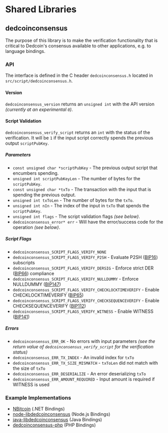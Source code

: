 Shared Libraries
================

## dedcoinconsensus

The purpose of this library is to make the verification functionality that is critical to Dedcoin's consensus available to other applications, e.g. to language bindings.

### API

The interface is defined in the C header `dedcoinconsensus.h` located in  `src/script/dedcoinconsensus.h`.

#### Version

`dedcoinconsensus_version` returns an `unsigned int` with the API version *(currently at an experimental `0`)*.

#### Script Validation

`dedcoinconsensus_verify_script` returns an `int` with the status of the verification. It will be `1` if the input script correctly spends the previous output `scriptPubKey`.

##### Parameters
- `const unsigned char *scriptPubKey` - The previous output script that encumbers spending.
- `unsigned int scriptPubKeyLen` - The number of bytes for the `scriptPubKey`.
- `const unsigned char *txTo` - The transaction with the input that is spending the previous output.
- `unsigned int txToLen` - The number of bytes for the `txTo`.
- `unsigned int nIn` - The index of the input in `txTo` that spends the `scriptPubKey`.
- `unsigned int flags` - The script validation flags *(see below)*.
- `dedcoinconsensus_error* err` - Will have the error/success code for the operation *(see below)*.

##### Script Flags
- `dedcoinconsensus_SCRIPT_FLAGS_VERIFY_NONE`
- `dedcoinconsensus_SCRIPT_FLAGS_VERIFY_P2SH` - Evaluate P2SH ([BIP16](https://github.com/bitcoin/bips/blob/master/bip-0016.mediawiki)) subscripts
- `dedcoinconsensus_SCRIPT_FLAGS_VERIFY_DERSIG` - Enforce strict DER ([BIP66](https://github.com/bitcoin/bips/blob/master/bip-0066.mediawiki)) compliance
- `dedcoinconsensus_SCRIPT_FLAGS_VERIFY_NULLDUMMY` - Enforce NULLDUMMY ([BIP147](https://github.com/bitcoin/bips/blob/master/bip-0147.mediawiki))
- `dedcoinconsensus_SCRIPT_FLAGS_VERIFY_CHECKLOCKTIMEVERIFY` - Enable CHECKLOCKTIMEVERIFY ([BIP65](https://github.com/bitcoin/bips/blob/master/bip-0065.mediawiki))
- `dedcoinconsensus_SCRIPT_FLAGS_VERIFY_CHECKSEQUENCEVERIFY` - Enable CHECKSEQUENCEVERIFY ([BIP112](https://github.com/bitcoin/bips/blob/master/bip-0112.mediawiki))
- `dedcoinconsensus_SCRIPT_FLAGS_VERIFY_WITNESS` - Enable WITNESS ([BIP141](https://github.com/bitcoin/bips/blob/master/bip-0141.mediawiki))

##### Errors
- `dedcoinconsensus_ERR_OK` - No errors with input parameters *(see the return value of `dedcoinconsensus_verify_script` for the verification status)*
- `dedcoinconsensus_ERR_TX_INDEX` - An invalid index for `txTo`
- `dedcoinconsensus_ERR_TX_SIZE_MISMATCH` - `txToLen` did not match with the size of `txTo`
- `dedcoinconsensus_ERR_DESERIALIZE` - An error deserializing `txTo`
- `dedcoinconsensus_ERR_AMOUNT_REQUIRED` - Input amount is required if WITNESS is used

### Example Implementations
- [NBitcoin](https://github.com/NicolasDorier/NBitcoin/blob/master/NBitcoin/Script.cs#L814) (.NET Bindings)
- [node-libdedcoinconsensus](https://github.com/bitpay/node-libdedcoinconsensus) (Node.js Bindings)
- [java-libdedcoinconsensus](https://github.com/dexX7/java-libdedcoinconsensus) (Java Bindings)
- [dedcoinconsensus-php](https://github.com/Bit-Wasp/dedcoinconsensus-php) (PHP Bindings)
